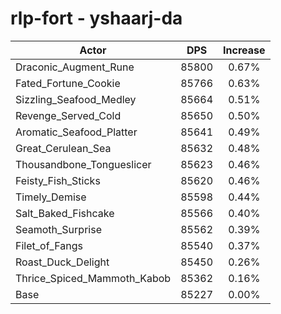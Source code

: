 # rlp-fort - yshaarj-da
| Actor | DPS | Increase |
|---|:---:|:---:|
|Draconic_Augment_Rune|85800|0.67%|
|Fated_Fortune_Cookie|85766|0.63%|
|Sizzling_Seafood_Medley|85664|0.51%|
|Revenge_Served_Cold|85650|0.50%|
|Aromatic_Seafood_Platter|85641|0.49%|
|Great_Cerulean_Sea|85632|0.48%|
|Thousandbone_Tongueslicer|85623|0.46%|
|Feisty_Fish_Sticks|85620|0.46%|
|Timely_Demise|85598|0.44%|
|Salt_Baked_Fishcake|85566|0.40%|
|Seamoth_Surprise|85562|0.39%|
|Filet_of_Fangs|85540|0.37%|
|Roast_Duck_Delight|85450|0.26%|
|Thrice_Spiced_Mammoth_Kabob|85362|0.16%|
|Base|85227|0.00%|
